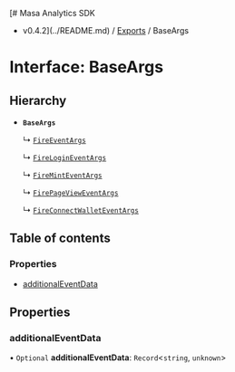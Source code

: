 [# Masa Analytics SDK
 - v0.4.2](../README.md) / [Exports](../modules.md) / BaseArgs

# Interface: BaseArgs

## Hierarchy

- **`BaseArgs`**

  ↳ [`FireEventArgs`](FireEventArgs.md)

  ↳ [`FireLoginEventArgs`](FireLoginEventArgs.md)

  ↳ [`FireMintEventArgs`](FireMintEventArgs.md)

  ↳ [`FirePageViewEventArgs`](FirePageViewEventArgs.md)

  ↳ [`FireConnectWalletEventArgs`](FireConnectWalletEventArgs.md)

## Table of contents

### Properties

- [additionalEventData](BaseArgs.md#additionaleventdata)

## Properties

### additionalEventData

• `Optional` **additionalEventData**: `Record`\<`string`, `unknown`\>
